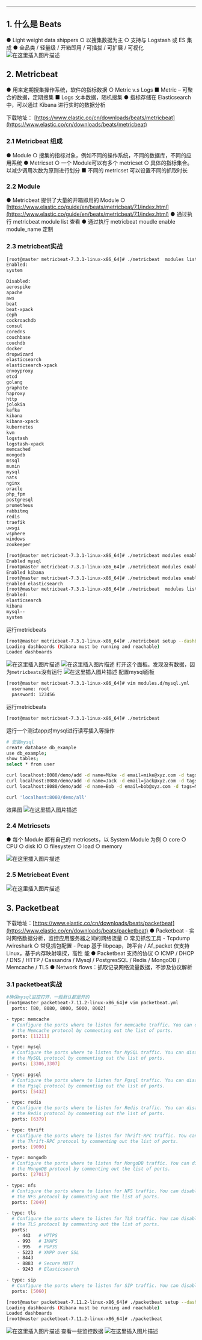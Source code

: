 


------
## 1. 什么是 Beats
● Light weight data shippers
○ 以搜集数据为主
○ 支持与 Logstash 或 ES 集成
● 全品类 / 轻量级 / 开箱即用 / 可插拔
/ 可扩展 / 可视化
![在这里插入图片描述](https://img-blog.csdnimg.cn/20210317152957563.png?x-oss-process=image/watermark,type_ZmFuZ3poZW5naGVpdGk,shadow_10,text_aHR0cHM6Ly9ibG9nLmNzZG4ubmV0L3hpeGloYWhhbGVsZWhlaGU=,size_16,color_FFFFFF,t_70)
## 2. Metricbeat
● 用来定期搜集操作系统，软件的指标数据
○ Metric v.s Logs
■ Metric – 可聚合的数据，定期搜集
■ Logs 文本数据，随机搜集
● 指标存储在 Elasticsearch 中，可以通过 Kibana 进行实时的数据分析

下载地址：
[https://www.elastic.co/cn/downloads/beats/metricbeat](https://www.elastic.co/cn/downloads/beats/metricbeat)

### 2.1 Metricbeat 组成
● Module
○ 搜集的指标对象，例如不同的操作系统，不同的数据库，不同的应用系统
● Metricset
○ 一个 Module可以有多个 metricset
○ 具体的指标集合。以减少调用次数为原则进行划分
■ 不同的 metricset 可以设置不同的抓取时长


### 2.2 Module
● Metricbeat 提供了大量的开箱即用的 Module
○ [https://www.elastic.co/guide/en/beats/metricbeat/7.1/index.html](https://www.elastic.co/guide/en/beats/metricbeat/7.1/index.html)
● 通过执行 metricbeat module list 查看
● 通过执行 metricbeat moudle enable module_name 定制


### 2.3 metricbeat实战
```bash
[root@master metricbeat-7.3.1-linux-x86_64]# ./metricbeat  modules list
Enabled:
system

Disabled:
aerospike
apache
aws
beat
beat-xpack
ceph
cockroachdb
consul
coredns
couchbase
couchdb
docker
dropwizard
elasticsearch
elasticsearch-xpack
envoyproxy
etcd
golang
graphite
haproxy
http
jolokia
kafka
kibana
kibana-xpack
kubernetes
kvm
logstash
logstash-xpack
memcached
mongodb
mssql
munin
mysql
nats
nginx
oracle
php_fpm
postgresql
prometheus
rabbitmq
redis
traefik
uwsgi
vsphere
windows
zookeeper

[root@master metricbeat-7.3.1-linux-x86_64]# ./metricbeat modules enable mysql
Enabled mysql
[root@master metricbeat-7.3.1-linux-x86_64]# ./metricbeat modules enable kibana
Enabled kibana
[root@master metricbeat-7.3.1-linux-x86_64]# ./metricbeat modules enable elasticsearch
Enabled elasticsearch
[root@master metricbeat-7.3.1-linux-x86_64]# ./metricbeat  modules list
Enabled:
elasticsearch
kibana
mysql--
system

```
运行metricbeats
```bash
[root@master metricbeat-7.3.1-linux-x86_64]# ./metricbeat setup --dashboards
Loading dashboards (Kibana must be running and reachable)
Loaded dashboards
```
![在这里插入图片描述](https://img-blog.csdnimg.cn/20210318161826797.png?x-oss-process=image/watermark,type_ZmFuZ3poZW5naGVpdGk,shadow_10,text_aHR0cHM6Ly9ibG9nLmNzZG4ubmV0L3hpeGloYWhhbGVsZWhlaGU=,size_16,color_FFFFFF,t_70)
![在这里插入图片描述](https://img-blog.csdnimg.cn/20210318161859670.png?x-oss-process=image/watermark,type_ZmFuZ3poZW5naGVpdGk,shadow_10,text_aHR0cHM6Ly9ibG9nLmNzZG4ubmV0L3hpeGloYWhhbGVsZWhlaGU=,size_16,color_FFFFFF,t_70)
打开这个面板。发现没有数据，因为`metricbeats`没有运行
![在这里插入图片描述](https://img-blog.csdnimg.cn/20210318161943204.png?x-oss-process=image/watermark,type_ZmFuZ3poZW5naGVpdGk,shadow_10,text_aHR0cHM6Ly9ibG9nLmNzZG4ubmV0L3hpeGloYWhhbGVsZWhlaGU=,size_16,color_FFFFFF,t_70)
配置mysql面板

```bash
[root@master metricbeat-7.3.1-linux-x86_64]# vim modules.d/mysql.yml
  username: root
  password: 123456
```

运行metricbeats

```bash
[root@master metricbeat-7.3.1-linux-x86_64]# ./metricbeat 
```

运行一个测试app对mysql进行读写插入等操作


```bash
# 安装mysql
create database db_example
use db_example;
show tables;
select * from user

curl localhost:8080/demo/add -d name=Mike -d email=mike@xyz.com -d tags=Elasticsearch,IntelliJ
curl localhost:8080/demo/add -d name=Jack -d email=jack@xyz.com -d tags=Mysql,IntelliJ
curl localhost:8080/demo/add -d name=Bob -d email=bob@xyz.com -d tags=Mysql,IntelliJ

curl 'localhost:8080/demo/all'
```
效果图
![在这里插入图片描述](https://img-blog.csdnimg.cn/20210318162807496.png?x-oss-process=image/watermark,type_ZmFuZ3poZW5naGVpdGk,shadow_10,text_aHR0cHM6Ly9ibG9nLmNzZG4ubmV0L3hpeGloYWhhbGVsZWhlaGU=,size_16,color_FFFFFF,t_70)



### 2.4 Metricsets
● 每个 Module 都有自己的 metricsets，以 System Module 为例
○ core
○ CPU
○ disk IO
○ filesystem
○ load
○ memory

![在这里插入图片描述](https://img-blog.csdnimg.cn/20210318162942633.png?x-oss-process=image/watermark,type_ZmFuZ3poZW5naGVpdGk,shadow_10,text_aHR0cHM6Ly9ibG9nLmNzZG4ubmV0L3hpeGloYWhhbGVsZWhlaGU=,size_16,color_FFFFFF,t_70)



### 2.5 Metricbeat Event

![在这里插入图片描述](https://img-blog.csdnimg.cn/20210317153856839.png?x-oss-process=image/watermark,type_ZmFuZ3poZW5naGVpdGk,shadow_10,text_aHR0cHM6Ly9ibG9nLmNzZG4ubmV0L3hpeGloYWhhbGVsZWhlaGU=,size_16,color_FFFFFF,t_70)

## 3. Packetbeat
下载地址：[https://www.elastic.co/cn/downloads/beats/packetbeat](https://www.elastic.co/cn/downloads/beats/packetbeat)
● Packetbeat - 实时网络数据分析，监控应用服务器之间的网络流量
○ 常见抓包工具 - Tcpdump /wireshark
○ 常见抓包配置 - Pcap 基于 libpcap，跨平台 / Af_packet 仅支持 Linux，基于内存映射嗅探，高性
能
● Packetbeat 支持的协议
○ ICMP / DHCP / DNS / HTTP / Cassandra / Mysql / PostgresSQL / Redis / MongoDB / Memcache /
TLS
● Network flows：抓取记录网络流量数据，不涉及协议解析

### 3.1 packetbeat实战
```bash
#确保mysql监控打开，一般默认都是开的 
[root@master packetbeat-7.11.2-linux-x86_64]# vim packetbeat.yml
  ports: [80, 8080, 8000, 5000, 8002]

- type: memcache
  # Configure the ports where to listen for memcache traffic. You can disable
  # the Memcache protocol by commenting out the list of ports.
  ports: [11211]

- type: mysql
  # Configure the ports where to listen for MySQL traffic. You can disable
  # the MySQL protocol by commenting out the list of ports.
  ports: [3306,3307]

- type: pgsql
  # Configure the ports where to listen for Pgsql traffic. You can disable
  # the Pgsql protocol by commenting out the list of ports.
  ports: [5432]

- type: redis
  # Configure the ports where to listen for Redis traffic. You can disable
  # the Redis protocol by commenting out the list of ports.
  ports: [6379]

- type: thrift
  # Configure the ports where to listen for Thrift-RPC traffic. You can disable
  # the Thrift-RPC protocol by commenting out the list of ports.
  ports: [9090]

- type: mongodb
  # Configure the ports where to listen for MongoDB traffic. You can disable
  # the MongoDB protocol by commenting out the list of ports.
  ports: [27017]

- type: nfs
  # Configure the ports where to listen for NFS traffic. You can disable
  # the NFS protocol by commenting out the list of ports.
  ports: [2049]

- type: tls
  # Configure the ports where to listen for TLS traffic. You can disable
  # the TLS protocol by commenting out the list of ports.
  ports:
    - 443   # HTTPS
    - 993   # IMAPS
    - 995   # POP3S
    - 5223  # XMPP over SSL
    - 8443
    - 8883  # Secure MQTT
    - 9243  # Elasticsearch

- type: sip
  # Configure the ports where to listen for SIP traffic. You can disable the SIP protocol by commenting out the list of ports.
  ports: [5060]

[root@master packetbeat-7.11.2-linux-x86_64]# ./packetbeat setup --dashboards
Loading dashboards (Kibana must be running and reachable)
Loaded dashboards
[root@master packetbeat-7.11.2-linux-x86_64]# ./packetbeat 
```

![在这里插入图片描述](https://img-blog.csdnimg.cn/20210318163849492.png?x-oss-process=image/watermark,type_ZmFuZ3poZW5naGVpdGk,shadow_10,text_aHR0cHM6Ly9ibG9nLmNzZG4ubmV0L3hpeGloYWhhbGVsZWhlaGU=,size_16,color_FFFFFF,t_70)
查看一些监控数据
![在这里插入图片描述](https://img-blog.csdnimg.cn/2021031816393065.png?x-oss-process=image/watermark,type_ZmFuZ3poZW5naGVpdGk,shadow_10,text_aHR0cHM6Ly9ibG9nLmNzZG4ubmV0L3hpeGloYWhhbGVsZWhlaGU=,size_16,color_FFFFFF,t_70)

